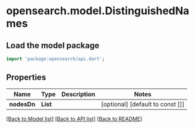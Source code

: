 # opensearch.model.DistinguishedNames

## Load the model package
```dart
import 'package:opensearch/api.dart';
```

## Properties
Name | Type | Description | Notes
------------ | ------------- | ------------- | -------------
**nodesDn** | **List<String>** |  | [optional] [default to const []]

[[Back to Model list]](../README.md#documentation-for-models) [[Back to API list]](../README.md#documentation-for-api-endpoints) [[Back to README]](../README.md)


